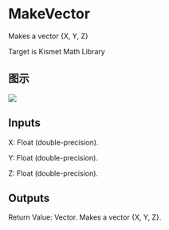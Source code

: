 # MakeVector

Makes a vector {X, Y, Z}

Target is Kismet Math Library

## 图示

![]($-20221218-19570363.png)

## Inputs

X: Float (double-precision).

Y: Float (double-precision).

Z: Float (double-precision).  

## Outputs

Return Value: Vector. Makes a vector {X, Y, Z}.

